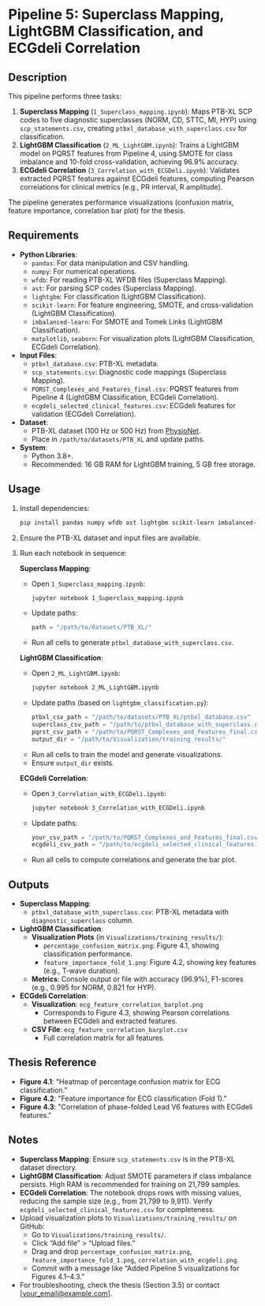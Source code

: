 # Pipeline 5: Superclass Mapping, LightGBM Classification, and ECGdeli Correlation

## Description
This pipeline performs three tasks:
1. **Superclass Mapping** (`1_Superclass_mapping.ipynb`): Maps PTB-XL SCP codes to five diagnostic superclasses (NORM, CD, STTC, MI, HYP) using `scp_statements.csv`, creating `ptbxl_database_with_superclass.csv` for classification.
2. **LightGBM Classification** (`2_ML_LightGBM.ipynb`): Trains a LightGBM model on PQRST features from Pipeline 4, using SMOTE for class imbalance and 10-fold cross-validation, achieving 96.9% accuracy.
3. **ECGdeli Correlation** (`3_Correlation_with_ECGDeli.ipynb`): Validates extracted PQRST features against ECGdeli features, computing Pearson correlations for clinical metrics (e.g., PR interval, R amplitude).

The pipeline generates performance visualizations (confusion matrix, feature importance, correlation bar plot) for the thesis.

## Requirements
- **Python Libraries**:
  - `pandas`: For data manipulation and CSV handling.
  - `numpy`: For numerical operations.
  - `wfdb`: For reading PTB-XL WFDB files (Superclass Mapping).
  - `ast`: For parsing SCP codes (Superclass Mapping).
  - `lightgbm`: For classification (LightGBM Classification).
  - `scikit-learn`: For feature engineering, SMOTE, and cross-validation (LightGBM Classification).
  - `imbalanced-learn`: For SMOTE and Tomek Links (LightGBM Classification).
  - `matplotlib`, `seaborn`: For visualization plots (LightGBM Classification, ECGdeli Correlation).
- **Input Files**:
  - `ptbxl_database.csv`: PTB-XL metadata.
  - `scp_statements.csv`: Diagnostic code mappings (Superclass Mapping).
  - `PQRST_Complexes_and_Features_final.csv`: PQRST features from Pipeline 4 (LightGBM Classification, ECGdeli Correlation).
  - `ecgdeli_selected_clinical_features.csv`: ECGdeli features for validation (ECGdeli Correlation).
- **Dataset**:
  - PTB-XL dataset (100 Hz or 500 Hz) from [PhysioNet](https://physionet.org/content/ptb-xl/1.0.3/).
  - Place in `/path/to/datasets/PTB_XL` and update paths.
- **System**:
  - Python 3.8+.
  - Recommended: 16 GB RAM for LightGBM training, 5 GB free storage.

## Usage
1. Install dependencies:
   ```bash
   pip install pandas numpy wfdb ast lightgbm scikit-learn imbalanced-learn matplotlib seaborn
   ```
2. Ensure the PTB-XL dataset and input files are available.
3. Run each notebook in sequence:

   **Superclass Mapping**:
   - Open `1_Superclass_mapping.ipynb`:
     ```bash
     jupyter notebook 1_Superclass_mapping.ipynb
     ```
   - Update paths:
     ```python
     path = "/path/to/datasets/PTB_XL/"
     ```
   - Run all cells to generate `ptbxl_database_with_superclass.csv`.

   **LightGBM Classification**:
   - Open `2_ML_LightGBM.ipynb`:
     ```bash
     jupyter notebook 2_ML_LightGBM.ipynb
     ```
   - Update paths (based on `lightgbm_classification.py`):
     ```python
     ptbxl_csv_path = "/path/to/datasets/PTB_XL/ptbxl_database.csv"
     superclass_csv_path = "/path/to/ptbxl_database_with_superclass.csv"
     pqrst_csv_path = "/path/to/PQRST_Complexes_and_Features_final.csv"
     output_dir = "/path/to/Visualization/training_results/"
     ```
   - Run all cells to train the model and generate visualizations.
   - Ensure `output_dir` exists.

   **ECGdeli Correlation**:
   - Open `3_Correlation_with_ECGDeli.ipynb`:
     ```bash
     jupyter notebook 3_Correlation_with_ECGDeli.ipynb
     ```
   - Update paths:
     ```python
     your_csv_path = "/path/to/PQRST_Complexes_and_Features_final.csv"
     ecgdeli_csv_path = "/path/to/ecgdeli_selected_clinical_features.csv"
     ```
   - Run all cells to compute correlations and generate the bar plot.

## Outputs
- **Superclass Mapping**:
  - `ptbxl_database_with_superclass.csv`: PTB-XL metadata with `diagnostic_superclass` column.
- **LightGBM Classification**:
  - **Visualization Plots** (in `Visualizations/training_results/`):
    - `percentage_confusion_matrix.png`: Figure 4.1, showing classification performance.
    - `feature_importance_fold_1.png`: Figure 4.2, showing key features (e.g., T-wave duration).
  - **Metrics**: Console output or file with accuracy (96.9%), F1-scores (e.g., 0.995 for NORM, 0.821 for HYP).
- **ECGdeli Correlation**:
  - **Visualization**: `ecg_feature_correlation_barplot.png`
    - Corresponds to Figure 4.3, showing Pearson correlations between ECGdeli and extracted features.
  - **CSV File**: `ecg_feature_correlation_barplot.csv`
    - Full correlation matrix for all features.

## Thesis Reference
- **Figure 4.1**: "Heatmap of percentage confusion matrix for ECG classification."
- **Figure 4.2**: "Feature importance for ECG classification (Fold 1)."
- **Figure 4.3**: "Correlation of phase-folded Lead V6 features with ECGdeli features."

## Notes
- **Superclass Mapping**: Ensure `scp_statements.csv` is in the PTB-XL dataset directory.
- **LightGBM Classification**: Adjust SMOTE parameters if class imbalance persists. High RAM is recommended for training on 21,799 samples.
- **ECGdeli Correlation**: The notebook drops rows with missing values, reducing the sample size (e.g., from 21,799 to 9,911). Verify `ecgdeli_selected_clinical_features.csv` for completeness.
- Upload visualization plots to `Visualizations/training_results/` on GitHub:
  - Go to `Visualizations/training_results/`.
  - Click “Add file” > “Upload files.”
  - Drag and drop `percentage_confusion_matrix.png`, `feature_importance_fold_1.png`, `correlation_with_ecgdeli.png`.
  - Commit with a message like “Added Pipeline 5 visualizations for Figures 4.1–4.3.”
- For troubleshooting, check the thesis (Section 3.5) or contact [your_email@example.com].

